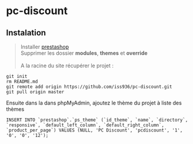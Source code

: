 # pc-discount
## Instalation

>Installer <a href="https://www.prestashop.com/">prestashop</a><br>
>Supprimer les dossier **modules**, **themes** et **override**
<br><br>
A la racine du site récupérer le projet : 
```
git init
rm README.md
git remote add origin https://github.com/iss936/pc-discount.git
git pull origin master
```

Ensuite dans la dans phpMyAdmin, ajoutez le thème du projet à liste des thèmes
```
INSERT INTO `prestashop`.`ps_theme` (`id_theme`, `name`, `directory`, `responsive`, `default_left_column`, `default_right_column`, `product_per_page`) VALUES (NULL, 'PC Discount', 'pcdiscount', '1', '0', '0', '12');
```
